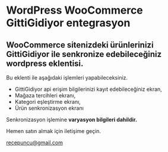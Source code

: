 # WordPress WooCommerce GittiGidiyor entegrasyon

## WooCommerce sitenizdeki ürünlerinizi GittiGidiyor ile senkronize edebileceğiniz wordpress eklentisi.

Bu eklenti ile aşağıdaki işlemleri yapabileceksiniz.

  - GittiGidiyor api erişim bilgilerinizi kayıt edebileceğiniz ekran,
  - Mağaza tercihleri ekranı, 
  - Kategori eşleştirme ekranı,
  - Ürün senkronizasyon ekranı

Senkronizasyon işlemine **varyasyon bilgileri dahildir.**

Hemen satın almak için iletişime geçin.

recepuncu@gmail.com
